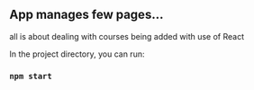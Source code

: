
## App manages few pages...

all is about dealing with courses being added with use of React



In the project directory, you can run:
### `npm start`